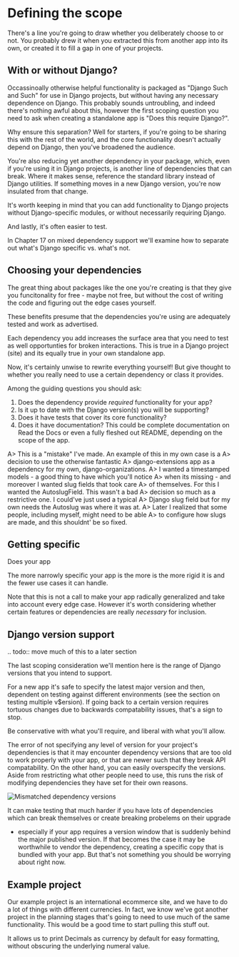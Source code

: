 # Defining the scope

There's a line you're going to draw whether you deliberately choose to
or not. You probably drew it when you extracted this from another app into
its own, or created it to fill a gap in one of your projects.

## With or without Django?

Occassinoally otherwise helpful functionality is packaged as "Django
Such and Such" for use in Django projects, but without having any
necessary dependence on Django. This probably sounds untroubling, and
indeed there's nothing awful about this, however the first scoping
question you need to ask when creating a standalone app is "Does this
require Django?".

Why ensure this separation? Well for starters, if you're going to be
sharing this with the rest of the world, and the core functionality
doesn't actually depend on Django, then you've broadened the audience.

You're also reducing yet another dependency in your package, which, even
if you're using it in Django projects, is another line of dependencies
that can break. Where it makes sense, reference the standard library
instead of Django utilities. If something moves in a new Django version,
you're now insulated from that change.

It's worth keeping in mind that you can add functionality to Django projects
without Django-specific modules, or without necessarily requiring Django.

And lastly, it's often easier to test.

In Chapter 17 on mixed dependency support we'll examine how to separate
out what's Django specific vs. what's not.

## Choosing your dependencies

The great thing about packages like the one you're creating is that they
give you funcitonality for free - maybe not free, but without the cost
of writing the code and figuring out the edge cases yourself.

These benefits presume that the dependencies you're using are adequately
tested and work as advertised.

Each dependency you add increases the surface area that you
need to test as well opportunties for broken interactions. This is true
in a Django project (site) and its equally true in your own standalone
app.

Now, it's certainly unwise to rewrite everything yourself! But give
thought to whether you really need to use a certain dependency or class
it provides.

Among the guiding questions you should ask:

1. Does the dependency provide *required* functionality for your app?
2. Is it up to date with the Django version(s) you will be supporting?
3. Does it have tests that cover its core functionality?
4. Does it have documentation? This could be complete documentation on
   Read the Docs or even a fully fleshed out README, depending on the
   scope of the app.

A>  This is a "mistake" I've made. An example of this in my own case is a
A>  decision to use the otherwise fantastic
A>  django-extensions app as a dependency for my own, django-organizations.
A>  I wanted a timestamped models - a good thing to have which you'll notice
A>  when its missing - and moreover I wanted slug fields that took care
A>  of themselves. For this I wanted the AutoslugField. This wasn't a bad
A>  decision so much as a restrictive one. I could've just used a typical
A>  Django slug field but for my own needs the Autoslug was where it was at.
A>  Later I realized that some people, including myself, might need to be able
A>  to configure how slugs are made, and this shouldnt' be so fixed.

## Getting specific

Does your app 

The more
narrowly specific your app is the more is the more rigid it is and the
fewer use cases it can handle.

Note that this is not a call to make your app radically generalized and
take into account every edge case. However it's worth considering
whether certain features or dependencies are really *necessary* for
inclusion.

## Django version support

.. todo:: move much of this to a later section

The last scoping consideration we'll mention here is the range of Django
versions that you intend to support.

For a new app it's safe to specify the latest major version and
then, dependent on testing against different environments (see the
section on testing multiple v$ersion). If going back to a certain
version requires tortuous changes due to backwards compatability issues,
that's a sign to stop.


Be conservative with what you'll require, and liberal with what you'll
allow.


The error of not specifying any level of version for your
project's dependencies is that it may encounter dependency versions that
are too old to work properly with your app, or that are newer such that
they break API compatability. On the other hand, you can easily
overspecify the versions. Aside from restricting what other people need
to use, this runs the risk of modifying dependencies they have set for
their own reasons.

![Mismatched dependency versions](images/dependency-mismatch.png)

It can make testing that much harder if you have lots of dependencies
which can break themselves or create breaking probelems on their upgrade
- especially if your app requires a version window that is suddenly
behind the major published version. If that becomes the case it may be
worthwhile to vendor the dependency, creating a specific copy that is
bundled with your app. But that's not something you should be worrying
about right now.

## Example project

Our example project is an international ecommerce site, and we have to do
a lot of things with different currencies. In fact, we know we've got another
project in the planning stages that's going to need to use much of the same
functionality. This would be a good time to start pulling this stuff out.

It allows us to print Decimals as currency by default for easy formatting,
without obscuring the underlying numeral value.
